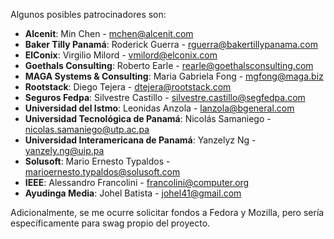 Algunos posibles patrocinadores son:
* **Alcenit**: Min Chen - mchen@alcenit.com
* **Baker Tilly Panamá**: Roderick Guerra - rguerra@bakertillypanama.com
* **ElConix**: Virgilio Milord - vmilord@elconix.com
* **Goethals Consulting**: Roberto Earle - rearle@goethalsconsulting.com
* **MAGA Systems & Consulting**: Maria Gabriela Fong - mgfong@maga.biz
* **Rootstack**: Diego Tejera - dtejera@rootstack.com
* **Seguros Fedpa**: Silvestre Castillo - silvestre.castillo@segfedpa.com
* **Universidad del Istmo**: Leonidas Anzola - lanzola@bgeneral.com
* **Universidad Tecnológica de Panamá**: Nicolás Samaniego - nicolas.samaniego@utp.ac.pa
* **Universidad Interamericana de Panamá**: Yanzelyz Ng - yanzely.ng@uip.pa
* **Solusoft**: Mario Ernesto Typaldos - marioernesto.typaldos@solusoft.com 
* **IEEE**: Alessandro Francolini - francolini@computer.org
* **Ayudinga Media**: Johel Batista - johel41@gmail.com

Adicionalmente, se me ocurre solicitar fondos a Fedora y Mozilla, pero sería específicamente para swag propio del proyecto.
